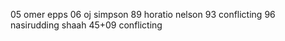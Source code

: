 05 omer epps
06 oj simpson
89 horatio nelson
93 conflicting 
96 nasirudding shaah
45+09 conflicting
